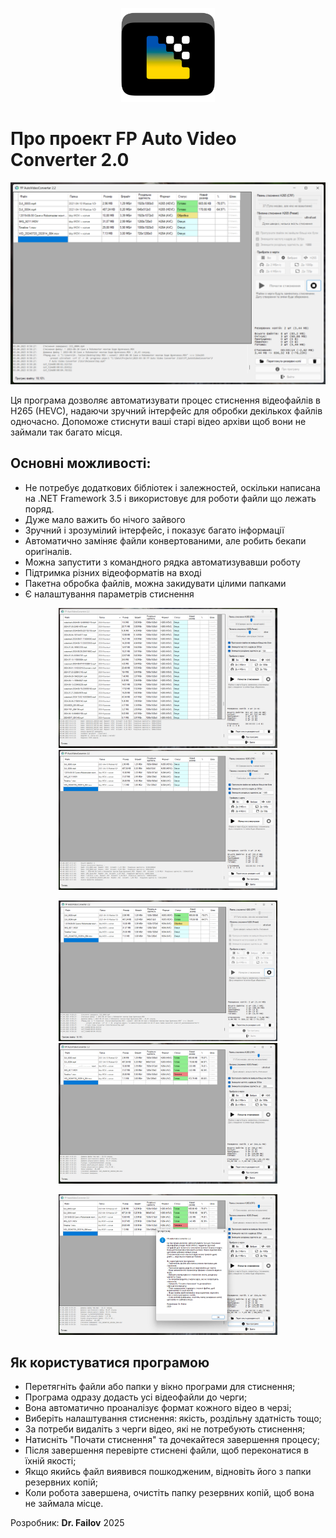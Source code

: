 <p align="center">
<img src="Images/Logo-512.png" width="150"/>
</p>

# Про проект FP Auto Video Converter 2.0

<img src="Screenshots/3.png" width="600"/>

Ця програма дозволяє автоматизувати процес стиснення відеофайлів в H265 (HEVC),
надаючи зручний інтерфейс для обробки декількох файлів одночасно.
Допоможе стиснути ваші старі відео архіви щоб вони не займали так багато місця.

## Основні можливості:
- Не потребує додаткових бібліотек і залежностей, оскільки написана на .NET Framework 3.5 і використовує для роботи файли що лежать поряд.
- Дуже мало важить бо нічого зайвого
- Зручний і зрозумілий інтерфейс, і показує багато інформації
- Автоматично заміняє файли конвертованими, але робить бекапи оригіналів.
- Можна запустити з командного рядка автоматизувавши роботу
- Підтримка різних відеоформатів на вході
- Пакетна обробка файлів, можна закидувати цілими папками
- Є налаштування параметрів стиснення


<p align="center">
<img src="Images/1.png" width="350"/>
<img src="Images/2.png" width="350"/>
</p>

<p align="center">
<img src="Images/3.png" width="350"/>
<img src="Images/4.png" width="350"/>
</p>

<p align="center">
<img src="Images/5.png" width="350"/>
</p>



## Як користуватися програмою
 - Перетягніть файли або папки у вікно програми для стиснення;
 - Програма одразу додасть усі відеофайли до черги;
 - Вона автоматично проаналізує формат кожного відео в черзі;
 - Виберіть налаштування стиснення: якість, роздільну здатність тощо;
 - За потреби видаліть з черги відео, які не потребують стиснення;
 - Натисніть \"Почати стиснення\" та дочекайтеся завершення процесу;
 - Після завершення перевірте стиснені файли, щоб переконатися в їхній якості;
 - Якщо якийсь файл виявився пошкодженим, відновіть його з папки резервних копій;
 - Коли робота завершена, очистіть папку резервних копій, щоб вона не займала місце.


Розробник: **Dr. Failov**
2025
